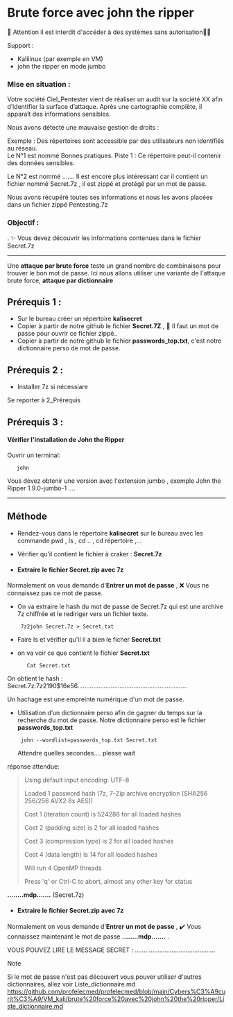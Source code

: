 # Brute force avec john the ripper

🚩 Attention il est interdit d'accéder à des systèmes sans autorisation🏴‍☠️

Support : 

* Kalilinux (par exemple en VM)
*  john the ripper en mode jumbo

### Mise en situation :
Votre société Ciel_Pentester vient de réaliser un audit sur la société XX afin d’identifier la surface d’attaque. Après une cartographie complète, il apparaît des informations sensibles. 

Nous avons détecté une mauvaise gestion de droits :

Exemple : Des répertoires sont accessible par des utilisateurs non identifiés au réseau.  
Le N°1 est nommé Bonnes pratiques.  Piste 1 : Ce répertoire peut-il contenir des données sensibles. 

Le N°2 est nommé …….  Il est encore plus intéressant car il contient un fichier nommé Secret.7z , il est  zippé et protégé par un mot de passe.

Nous avons récupéré toutes ses informations et nous les avons placées dans un fichier zippé Pentesting.7z

### Objectif :
. ✨ Vous devez découvrir les informations contenues dans le fichier Secret.7z

-----
Une **attaque par brute force** teste un grand nombre de combinaisons pour trouver le bon mot de passe.
Ici nous allons utiliser une variante de l'attaque brute force, **attaque par dictionnaire**


## Prérequis 1 :
* Sur le bureau créer un répertoire **kalisecret**
* Copier à partir de notre github le fichier **Secret.7Z** ,  🚩 Il faut un mot de passe pour ouvrir ce fichier zippé..
* Copier à partir de notre github le fichier **passwords_top.txt**, c'est notre dictionnaire perso de mot de passe.

## Prérequis 2 :

* Installer 7z si nécessiare
  
Se reporter à 2_Prérequis


## Prérequis 3 :

#### Vérifier l'installation de **John the Ripper**

Ouvrir un terminal:

       john

Vous devez obtenir une version avec l'extension jumbo , exemple John the Ripper 1.9.0-jumbo-1 ....

-----

## Méthode

* Rendez-vous dans le répertoire **kalisecret** sur le bureau avec les commande pwd , ls , cd .. , cd répertoire ,...

* Vérifier qu'il contient le fichier à craker : **Secret.7z**

* #### Extraire le fichier **Secret.zip** avec **7z**

Normalement on vous demande d'**Entrer un mot de passe** , ❌ Vous ne connaissez pas ce mot de passe.

* On va extraire le hash du mot de passe de Secret.7z qui est une archive 7z chiffrée et le rediriger vers un fichier texte.

       7z2john Secret.7z > Secret.txt

* Faire ls et vérifier qu'il il a bien le ficher **Secret.txt**

* on va voir ce que contient le fichier **Secret.txt**

         Cat Secret.txt

On obtient le hash  : Secret.7z:$7z$2$19$0$$16$e56...............................................................

Un hachage est une empreinte numérique d'un mot de passe.

* Utilisation d’un dictionnaire perso afin de gagner du temps sur la recherche du mot de passe. Notre dictionnaire perso est le fichier **passwords_top.txt**

       john --wordlist=passwords_top.txt Secret.txt

  Attendre quelles secondes.... please wait

réponse attendue:
>
> Using default input encoding: UTF-8
>
> Loaded 1 password hash (7z, 7-Zip archive encryption [SHA256 256/256 AVX2 8x AES])
>
> Cost 1 (iteration count) is 524288 for all loaded hashes
>
> Cost 2 (padding size) is 2 for all loaded hashes
>
> Cost 3 (compression type) is 2 for all loaded hashes
>
> Cost 4 (data length) is 14 for all loaded hashes
>
> Will run 4 OpenMP threads
>
> Press 'q' or Ctrl-C to abort, almost any other key for status

**........mdp.......**               (Secret.7z)   


* #### Extraire le fichier **Secret.zip** avec **7z**

Normalement on vous demande d'**Entrer un mot de passe** , ✔️ Vous connaissez maintenant le mot de passe **........mdp.......**   .

VOUS POUVEZ LIRE LE MESSAGE SECRET : ..............................................

> [!NOTE]
> Si le mot de passe n'est pas découvert vous pouver utiliser d'autres dictionnaires, allez voir Liste_dictionnaire.md
> https://github.com/profelecmed/profelecmed/blob/main/Cybers%C3%A9curit%C3%A9/VM_kali/brute%20force%20avec%20john%20the%20ripper/Liste_dictionnaire.md


